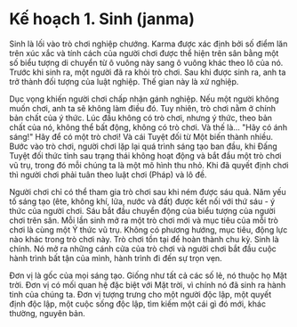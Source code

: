 # Kế hoạch 1. Sinh (janma)

Sinh là lối vào trò chơi nghiệp chướng. Karma được xác định bởi số điểm lăn trên xúc xắc và tính cách của người chơi được thể hiện trên sân bằng một số biểu tượng di chuyển từ ô vuông này sang ô vuông khác theo lô của nó. Trước khi sinh ra, một người đã ra khỏi trò chơi. Sau khi được sinh ra, anh ta trở thành đối tượng của luật nghiệp. Thế gian này là xứ nghiệp.

Dục vọng khiến người chơi chấp nhận gánh nghiệp. Nếu một người không muốn chơi, anh ta sẽ không làm điều đó. Tuy nhiên, trò chơi nằm ở chính bản chất của ý thức. Lúc đầu không có trò chơi, nhưng ý thức, theo bản chất của nó, không thể bất động, không có trò chơi. Và thế là... "Hãy có ánh sáng!" Hãy để có một trò chơi! Và cái Tuyệt đối từ Một biến thành nhiều. Bước vào trò chơi, người chơi lặp lại quá trình sáng tạo ban đầu, khi Đấng Tuyệt đối thức tỉnh sau trạng thái không hoạt động và bắt đầu một trò chơi vũ trụ, trong đó mỗi chúng ta là một mô hình thu nhỏ. Khi đã quyết định chơi thì người chơi phải tuân theo luật chơi (Pháp) và lô đề.

Người chơi chỉ có thể tham gia trò chơi sau khi ném được sáu quả. Năm yếu tố sáng tạo (ête, không khí, lửa, nước và đất) được kết nối với thứ sáu - ý thức của người chơi. Sáu bắt đầu chuyển động của biểu tượng của người chơi trên sân. Mỗi lần sinh mở ra một trò chơi mới và mục tiêu của mỗi trò chơi là cùng một Ý thức vũ trụ. Không có phương hướng, mục tiêu, động lực nào khác trong trò chơi này. Trò chơi tồn tại để hoàn thành chu kỳ. Sinh là chính. Nó mở ra những cánh cửa của trò chơi và người chơi bắt đầu cuộc hành trình bất tận của mình, hành trình đi đến sự trọn vẹn.

Đơn vị là gốc của mọi sáng tạo. Giống như tất cả các số lẻ, nó thuộc họ Mặt trời. Đơn vị có mối quan hệ đặc biệt với Mặt trời, vì chính nó đã sinh ra hành tinh của chúng ta. Đơn vị tượng trưng cho một người độc lập, một quyết định độc lập, một cuộc sống độc lập, tìm kiếm một cái gì đó mới, khác thường, nguyên bản.
